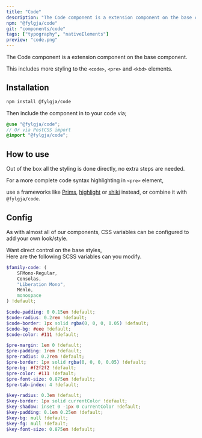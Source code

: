 ```yaml
---
title: "Code"
description: "The Code component is a extension component on the base component."
npm: "@fylgja/code"
git: "components/code"
tags: ["typography", "nativeElements"]
preview: "code.png"
---
```


The Code component is a extension component on the base component.

This includes more styling to the `<code>`, `<pre>` and `<kbd>` elements.

## Installation

```bash
npm install @fylgja/code
```

Then include the component in to your code via;

```scss
@use "@fylgja/code";
// Or via PostCSS import
@import "@fylgja/code";
```

## How to use

Out of the box all the styling is done directly,
no extra steps are needed.

For a more complete code syntax highlighting in `<pre>` element,

use a frameworks like
[Prims](https://prismjs.com/),
[highlight](https://highlightjs.org/)
or [shiki](https://shiki.matsu.io/) instead,
or combine it with `@fylgja/code`.

## Config

As with almost all of our components,
CSS variables can be configured to add your own look/style.

Want direct control on the base styles,  
Here are the following SCSS variables can you modify.

```scss
$family-code: (
    SFMono-Regular,
    Consolas,
    "Liberation Mono",
    Menlo,
    monospace
) !default;

$code-padding: 0 0.15em !default;
$code-radius: 0.2rem !default;
$code-border: 1px solid rgba(0, 0, 0, 0.05) !default;
$code-bg: #eee !default;
$code-color: #111 !default;

$pre-margin: 1em 0 !default;
$pre-padding: 1rem !default;
$pre-radius: 0.2rem !default;
$pre-border: 1px solid rgba(0, 0, 0, 0.05) !default;
$pre-bg: #f2f2f2 !default;
$pre-color: #111 !default;
$pre-font-size: 0.875em !default;
$pre-tab-index: 4 !default;

$key-radius: 0.3em !default;
$key-border: 1px solid currentColor !default;
$key-shadow: inset 0 -1px 0 currentColor !default;
$key-padding: 0.1em 0.25em !default;
$key-bg: null !default;
$key-fg: null !default;
$key-font-size: 0.875em !default;
```
